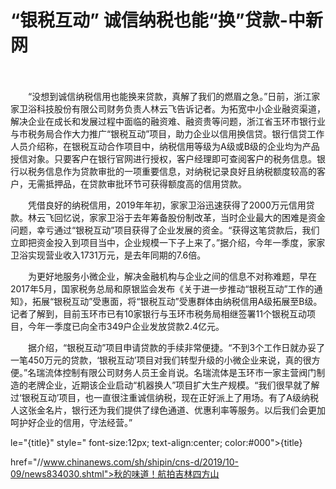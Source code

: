 # “银税互动” 诚信纳税也能“换”贷款-中新网

　　

　　“没想到诚信纳税信用也能换来贷款，真解了我们的燃眉之急。”日前，浙江家家卫浴科技股份有限公司财务负责人林云飞告诉记者。为拓宽中小企业融资渠道，解决企业在成长和发展过程中面临的融资难、融资贵等问题，浙江省玉环市银行业与市税务局合作大力推广“银税互动”项目，助力企业以信用换信贷。银行信贷工作人员介绍称，在银税互动合作项目中，纳税信用等级为A级或B级的企业均为产品授信对象。只要客户在银行官网进行授权，客户经理即可查阅客户的税务信息。银行以税务信息作为贷款审批的一项重要信息，对纳税记录良好且纳税额度较高的客户，无需抵押品，在贷款审批环节可获得额度高的信用贷款。

　　凭借良好的纳税信用，2019年年初，家家卫浴迅速获得了2000万元信用贷款。林云飞回忆说，家家卫浴于去年筹备股份制改革，当时企业最大的困难是资金问题，幸亏通过“银税互动”项目获得了企业发展的资金。“获得这笔贷款后，我们立即把资金投入到项目当中，企业规模一下子上来了。”据介绍，今年一季度，家家卫浴实现营业收入1731万元，是去年同期的7.6倍。

　　为更好地服务小微企业，解决金融机构与企业之间的信息不对称难题，早在2017年5月，国家税务总局和原银监会发布《关于进一步推动“银税互动”工作的通知》，拓展“银税互动”受惠面，将“银税互动”受惠群体由纳税信用A级拓展至B级。记者了解到，目前玉环市已有10家银行与玉环市税务局相继签署11个银税互动项目，今年一季度已向全市349户企业发放贷款2.4亿元。

　　据介绍，“银税互动”项目申请贷款的手续非常便捷。“不到3个工作日就办妥了一笔450万元的贷款，‘银税互动’项目对我们转型升级的小微企业来说，真的很方便。”名瑞流体控制有限公司财务人员王金肖说。名瑞流体是玉环市一家主营阀门制造的老牌企业，近期该企业启动“机器换人”项目扩大生产规模。“我们很早就了解过‘银税互动’项目，也一直很注重诚信纳税，现在正好派上了用场。有了A级纳税人这张金名片，银行还为我们提供了绿色通道、优惠利率等服务。以后我们会更加呵护好企业的信用，守法经营。”

le="{title}" style=" font-size:12px; text-align:center; color:#000">{title}

href="//www.chinanews.com/sh/shipin/cns-d/2019/10-09/news834030.shtml">秋的味道！航拍吉林四方山
